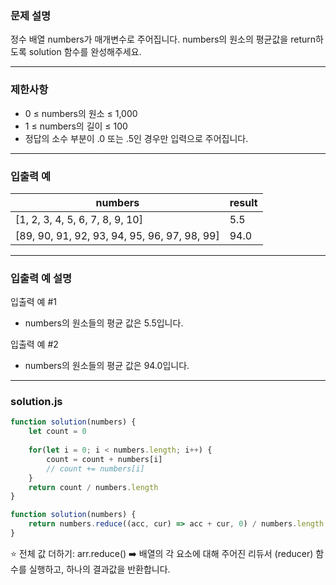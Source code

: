 ### 문제 설명

정수 배열 numbers가 매개변수로 주어집니다. numbers의 원소의 평균값을 return하도록 solution 함수를 완성해주세요.

---
### 제한사항

* 0 ≤ numbers의 원소 ≤ 1,000
* 1 ≤ numbers의 길이 ≤ 100
* 정답의 소수 부분이 .0 또는 .5인 경우만 입력으로 주어집니다.

---
### 입출력 예

numbers	| result
-- | --
[1, 2, 3, 4, 5, 6, 7, 8, 9, 10]	| 5.5
[89, 90, 91, 92, 93, 94, 95, 96, 97, 98, 99]	| 94.0

---
### 입출력 예 설명

입출력 예 #1

* numbers의 원소들의 평균 값은 5.5입니다.

입출력 예 #2

* numbers의 원소들의 평균 값은 94.0입니다.

---
### solution.js

```js
function solution(numbers) {
    let count = 0 
    
    for(let i = 0; i < numbers.length; i++) {
        count = count + numbers[i]
        // count += numbers[i]
    }
    return count / numbers.length
}
```

```js
function solution(numbers) {
    return numbers.reduce((acc, cur) => acc + cur, 0) / numbers.length
}
```

⭐️ 전체 값 더하기: arr.reduce() ➡️ 배열의 각 요소에 대해 주어진 리듀서 (reducer) 함수를 실행하고, 하나의 결과값을 반환합니다.
